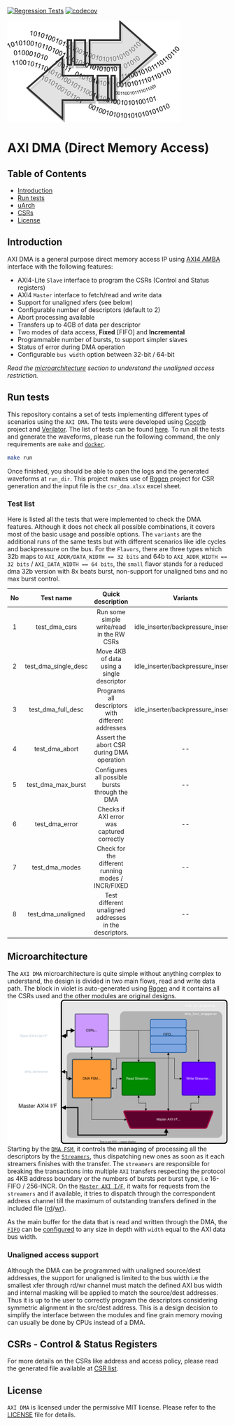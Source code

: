 [![Regression Tests](https://github.com/aignacio/axi_dma/actions/workflows/regression.yaml/badge.svg)](https://github.com/aignacio/axi_dma/actions/workflows/regression.yaml)
[![codecov](https://codecov.io/gh/aignacio/axi_dma/branch/master/graph/badge.svg?token=411TECEJ56)](https://codecov.io/gh/aignacio/axi_dma)

![logo_dma](docs/logo_dma.svg)
# AXI DMA (Direct Memory Access)

## Table of Contents
* [Introduction](#intro)
* [Run tests](#test)
* [uArch](#uarch)
* [CSRs](#csrs)
* [License](#lic)

## <a name="intro"></a> Introduction
AXI DMA is a general purpose direct memory access IP using [AXI4 AMBA](https://developer.arm.com/documentation/ihi0022/e/AMBA-AXI3-and-AXI4-Protocol-Specification) interface with the following features:

- AXI4-Lite `Slave` interface to program the CSRs (Control and Status registers)
- AXI4 `Master` interface to fetch/read and write data
- Support for unaligned xfers (see below)
- Configurable number of descriptors (default to 2)
- Abort processing available
- Transfers up to 4GB of data per descriptor
- Two modes of data access, **Fixed** [FIFO] and **Incremental**
- Programmable number of bursts, to support simpler slaves
- Status of error during DMA operation 
- Configurable `bus width` option between 32-bit / 64-bit

*Read the [microarchitecture](#uarch) section to understand the unaligned access restriction.*

## <a name="test"></a> Run tests
This repository contains a set of tests implementing different types of scenarios using the `AXI DMA`. The tests were developed using [Cocotb](https://github.com/cocotb/cocotb) project and [Verilator](https://github.com/verilator/verilator). The list of tests can be found [here](#testlist). To run all the tests and generate the waveforms, please run the following command, the only requirements are `make` and [`docker`](https://docs.docker.com/engine/install/ubuntu/).
```bash
make run
```
Once finished, you should be able to open the logs and the generated waveforms at `run_dir`. This project makes use of [Rggen](https://github.com/rggen/rggen) project for CSR generation and the input file is the `csr_dma.xlsx` excel sheet.

### <a name="testlist"></a> Test list

Here is listed all the tests that were implemented to check the DMA features. Although it does not check all possible combinations, it covers most of the basic usage and possible options. The `variants` are the additional runs of the same tests but with different scenarios like idle cycles and backpressure on the bus. For the `Flavors`, there are three types which 32b maps to `AXI_ADDR/DATA_WIDTH == 32 bits` and 64b to `AXI_ADDR_WIDTH == 32 bits` / `AXI_DATA_WIDTH == 64 bits`, the `small` flavor stands for a reduced dma 32b version with 8x beats burst, non-support for unaligned txns and no max burst control.

| **No** |     **Test name**    |                  **Quick description**                 |             **Variants**            |   **Flavor**  |
|:------:|:--------------------:|:------------------------------------------------------:|:-----------------------------------:|:-------------:|
|    1   |     test_dma_csrs    |        Run some simple write/read in the RW CSRs       | idle_inserter/backpressure_inserter | 32b/64b/small |
|    2   | test_dma_single_desc |       Move 4KB of data using a single descriptor       | idle_inserter/backpressure_inserter | 32b/64b/small |
|    3   |  test_dma_full_desc  |    Programs all descriptors with different addresses   | idle_inserter/backpressure_inserter | 32b/64b/small |
|    4   |    test_dma_abort    |        Assert the abort CSR during DMA operation       |                  --                 | 32b/64b/small |
|    5   |  test_dma_max_burst  |     Configures all possible bursts through the DMA     |                  --                 | 32b/64b/small |
|    6   |    test_dma_error    |       Checks if AXI error was captured correctly       |                  --                 | 32b/64b/small |
|    7   |    test_dma_modes    |   Check for the different running modes / INCR/FIXED   |                  --                 | 32b/64b/small |
|    8   |  test_dma_unaligned  | Test different unaligned addresses in the descriptors. |                  --                 |    32b/64b    |

## <a name="uarch"></a> Microarchitecture
The `AXI DMA` microarchitecture is quite simple without anything complex to understand, the design is divided in two main flows, read and write data path. The block in violet is auto-generated using [Rggen](https://github.com/rggen/rggen) and it contains all the CSRs used and the other modules are original designs.
![rtl_uarch](docs/axi_dma.drawio.svg)
Starting by the [`DMA FSM`](rtl/dma_fsm.sv), it controls the managing of processing all the descriptors by the [`Streamers`](rtl/dma_streamer.sv), thus dispatching new ones as soon as it each streamers finishes with the transfer. The `streamers` are responsible for breaking the transactions into multiple `AXI` transfers respecting the protocol as 4KB address boundary or the numbers of bursts per burst type, i.e 16-FIFO / 256-INCR. On the [`Master AXI I/F`](rtl/dma_axi_if.sv), it waits for requests from the `streamers` and if available, it tries to dispatch through the correspondent address channel till the maximum of outstanding transfers defined in the included file ([rd](https://github.com/aignacio/axi_dma/blob/master/rtl/inc/dma_pkg.svh#L24)/[wr](https://github.com/aignacio/axi_dma/blob/master/rtl/inc/dma_pkg.svh#L28)).

As the main buffer for the data that is read and written through the DMA, the [`FIFO`](rtl/dma_fifo.sv) can be [configured](https://github.com/aignacio/axi_dma/blob/master/rtl/inc/dma_pkg.svh#L33) to any size in depth with `width` equal to the AXI data bus width. 

### Unaligned access support
Although the DMA can be programmed with unaligned source/dest addresses, the support for unaligned is limited to the bus width i.e the smallest xfer through rd/wr channel must match the defined AXI bus width and internal masking will be applied to match the source/dest addresses. Thus it is up to the user to correctly program the descriptors considering symmetric alignment in the src/dest address. This is a design decision to simplify the interface between the modules and fine grain memory moving can usually be done by CPUs instead of a DMA.

## <a name="csrs"></a> CSRs - Control & Status Registers
For more details on the CSRs like address and access policy, please read the generated file available at [CSR list](csr_out/csr_dma.md). 

## <a name="lic"></a> License
`AXI DMA` is licensed under the permissive MIT license. Please refer to the [LICENSE](LICENSE) file for details.
